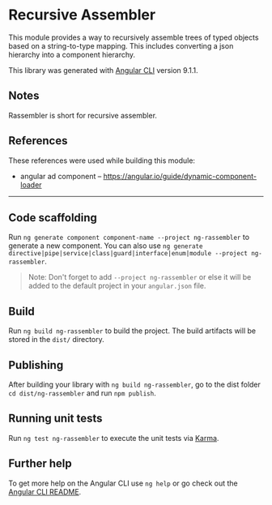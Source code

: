 # Recursive Assembler

This module provides a way to recursively assemble trees of typed objects
based on a string-to-type mapping. This includes converting a json hierarchy
into a component hierarchy.

This library was generated with [Angular CLI](https://github.com/angular/angular-cli) version 9.1.1.

## Notes

Rassembler is short for recursive assembler.

## References

These references were used while building this module:
- angular ad component – https://angular.io/guide/dynamic-component-loader

---

## Code scaffolding

Run `ng generate component component-name --project ng-rassembler` to generate a new component. You can also use `ng generate directive|pipe|service|class|guard|interface|enum|module --project ng-rassembler`.
> Note: Don't forget to add `--project ng-rassembler` or else it will be added to the default project in your `angular.json` file. 

## Build

Run `ng build ng-rassembler` to build the project. The build artifacts will be stored in the `dist/` directory.

## Publishing

After building your library with `ng build ng-rassembler`, go to the dist folder `cd dist/ng-rassembler` and run `npm publish`.

## Running unit tests

Run `ng test ng-rassembler` to execute the unit tests via [Karma](https://karma-runner.github.io).

## Further help

To get more help on the Angular CLI use `ng help` or go check out the [Angular CLI README](https://github.com/angular/angular-cli/blob/master/README.md).
